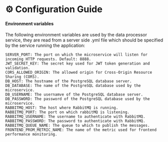 # ⚙️ Configuration Guide

#### Environment variables

The following environment variables are used by the data processor service, they are read from a server side .yml file which should be specified by the service running the application:

```
SERVER_PORT: The port on which the microservice will listen for incoming HTTP requests. Default: 8888.
JWT_SECRET_KEY: The secret key used for JWT token generation and validation.
CORS_ALLOWED_ORIGIN: The allowed origin for Cross-Origin Resource Sharing (CORS).
DB_HOST: The hostname of the PostgreSQL database server.
DB_DATABASE: The name of the PostgreSQL database used by the microservice.
DB_USERNAME: The usernamve of the PostgreSQL database server.
DB_PASSWORD: The password of the PostgreSQL database used by the microservice.
RABBITMQ_HOST: The host where RabbitMQ is running.
RABBITMQ_PORT: The port on which rabbitMQ is listening.
RABBITMQ_USERNAME: The username to authenticate with RabbitMQ.
RABBITMQ_PASSWORD: The password to authenticate with RabbitMQ.
RABBITMQ_QUEUE_NAME: The queue to which to publish the messages.
FRONTEND_PROM_METRIC_NAME: The name of the metric used for frontend performance monitoring.
```
